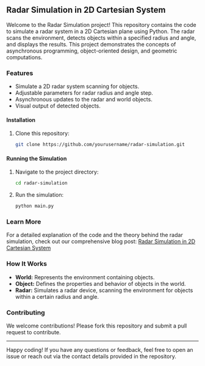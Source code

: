 ## Radar Simulation in 2D Cartesian System

Welcome to the Radar Simulation project! This repository contains the code to simulate a radar system in a 2D Cartesian plane using Python. The radar scans the environment, detects objects within a specified radius and angle, and displays the results. This project demonstrates the concepts of asynchronous programming, object-oriented design, and geometric computations.

### Features

- Simulate a 2D radar system scanning for objects.
- Adjustable parameters for radar radius and angle step.
- Asynchronous updates to the radar and world objects.
- Visual output of detected objects.

#### Installation

1. Clone this repository:

   ```sh
   git clone https://github.com/yourusername/radar-simulation.git
   ```

#### Running the Simulation

1. Navigate to the project directory:

   ```sh
   cd radar-simulation
   ```

2. Run the simulation:

   ```sh
   python main.py
   ```

### Learn More

For a detailed explanation of the code and the theory behind the radar simulation, check out our comprehensive blog post: [Radar Simulation in 2D Cartesian System](https://medium.com/@pat.gam/radar-simulation-in-2d-cartesian-system-python-782f03feaf26)

### How It Works

- **World:** Represents the environment containing objects.
- **Object:** Defines the properties and behavior of objects in the world.
- **Radar:** Simulates a radar device, scanning the environment for objects within a certain radius and angle.


### Contributing

We welcome contributions! Please fork this repository and submit a pull request to contribute.

---

Happy coding! If you have any questions or feedback, feel free to open an issue or reach out via the contact details provided in the repository.
